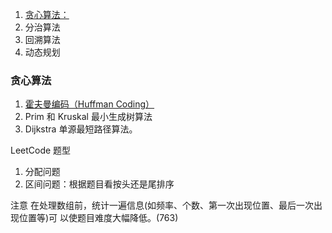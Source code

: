 1. [贪心算法：](https://time.geekbang.org/column/article/73188)
2. 分治算法
3. 回溯算法
4. 动态规划

### 贪心算法

1. [霍夫曼编码（Huffman Coding）](https://zhuanlan.zhihu.com/p/134120024)
2. Prim 和 Kruskal 最小生成树算法
3. Dijkstra 单源最短路径算法。

LeetCode 题型

1. 分配问题
2. 区间问题：根据题目看按头还是尾排序

注意 在处理数组前，统计一遍信息(如频率、个数、第一次出现位置、最后一次出现位置等)可 以使题目难度大幅降低。(763)
